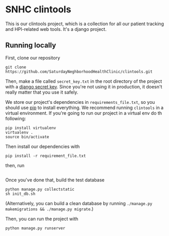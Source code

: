 # SNHC clintools

This is our clintools project, which is a collection for all our patient tracking and HPI-related web tools. It's a django project.

## Running locally

First, clone our repository

```
git clone https://github.com/SaturdayNeghborhoodHealthClinic/clintools.git
```

Then, make a file called `secret_key.txt` in the root directory of the project with a [django secret key](http://www.miniwebtool.com/django-secret-key-generator/). Since you're not using it in production, it doesn't really matter that you use it safely.

We store our project's dependencies in `requirements_file.txt`, so you should use [pip](https://pip.pypa.io/en/stable/) to install everything. We recommend running `clintools` in a virtual environment.
If you're going to run our project in a virtual env do th following:

```
pip install virtualenv
virtualenv .
source bin/activate
```

Then install our dependencies with

```
pip install -r requirement_file.txt
```

then, run

```

```

Once you've done that, build the test database

```
python manage.py collectstatic
sh init_db.sh
```

(Alternatively, you can build a clean database by running ``./manage.py makemigrations && ./manage.py migrate``.)

Then, you can run the project with

```
python manage.py runserver
```
